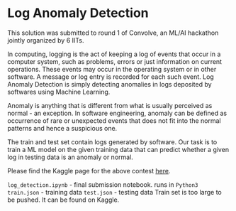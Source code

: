 # Log Anomaly Detection

This solution was submitted to round 1 of Convolve, an ML/AI hackathon jointly organized by 6 IITs. 

In computing, logging is the act of keeping a log of events that occur in a computer system, such as problems, errors or just information on current operations. These events may occur in the operating system or in other software. A message or log entry is recorded for each such event. Log Anomaly Detection is simply detecting anomalies in logs deposited by softwares using Machine Learning.

Anomaly is anything that is different from what is usually perceived as normal - an exception. In software engineering, anomaly can be defined as occurrence of rare or unexpected events that does not fit into the normal patterns and hence a suspicious one.

The train and test set contain logs generated by software. Our task is to train a ML model on the given training data that can predict whether a given log in testing data is an anomaly or normal.

Please find the Kaggle page for the above contest [here](https://www.kaggle.com/competitions/convolve-epoch1/data).

``log_detection.ipynb`` - final submission notebook. runs in `Python3`
``train.json`` - training data
``test.json``  - testing data
Train set is too large to be pushed. It can be found on Kaggle.